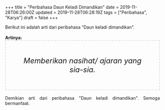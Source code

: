 +++
title = "Peribahasa Daun Keladi Dimandikan"
date = 2019-11-28T06:26:00Z
updated = 2019-11-28T06:28:19Z
tags = ["Peribahasa", "Karya"]
draft = false
+++

<div dir="ltr" style="text-align: left;" trbidi="on"><div style="text-align: justify;">Berikut ini adalah arti dari peribahasa “Daun keladi dimandikan”.</div><br /><div style="text-align: justify;"><b>Artinya:</b></div><div style="border: 2px dashed #ddd; font-size: 24px; height: auto; margin: 0 auto; padding: 50px; text-align: center; width: auto;"><i>Memberikan nasihat/ ajaran yang sia-sia.</i></div><br /><div style="text-align: justify;">Demikian arti dari peribahasa "Daun keladi dimandikan". Semoga bermanfaat.</div></div>
